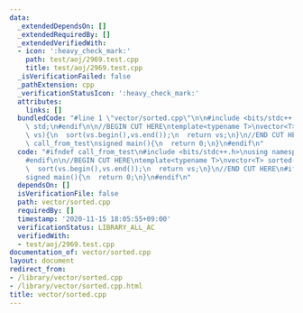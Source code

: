 ```yaml
---
data:
  _extendedDependsOn: []
  _extendedRequiredBy: []
  _extendedVerifiedWith:
  - icon: ':heavy_check_mark:'
    path: test/aoj/2969.test.cpp
    title: test/aoj/2969.test.cpp
  _isVerificationFailed: false
  _pathExtension: cpp
  _verificationStatusIcon: ':heavy_check_mark:'
  attributes:
    links: []
  bundledCode: "#line 1 \"vector/sorted.cpp\"\n\n#include <bits/stdc++.h>\nusing namespace\
    \ std;\n#endif\n\n//BEGIN CUT HERE\ntemplate<typename T>\nvector<T> sorted(vector<T>\
    \ vs){\n  sort(vs.begin(),vs.end());\n  return vs;\n}\n//END CUT HERE\n#ifndef\
    \ call_from_test\nsigned main(){\n  return 0;\n}\n#endif\n"
  code: "#ifndef call_from_test\n#include <bits/stdc++.h>\nusing namespace std;\n\
    #endif\n\n//BEGIN CUT HERE\ntemplate<typename T>\nvector<T> sorted(vector<T> vs){\n\
    \  sort(vs.begin(),vs.end());\n  return vs;\n}\n//END CUT HERE\n#ifndef call_from_test\n\
    signed main(){\n  return 0;\n}\n#endif\n"
  dependsOn: []
  isVerificationFile: false
  path: vector/sorted.cpp
  requiredBy: []
  timestamp: '2020-11-15 18:05:55+09:00'
  verificationStatus: LIBRARY_ALL_AC
  verifiedWith:
  - test/aoj/2969.test.cpp
documentation_of: vector/sorted.cpp
layout: document
redirect_from:
- /library/vector/sorted.cpp
- /library/vector/sorted.cpp.html
title: vector/sorted.cpp
---
```

